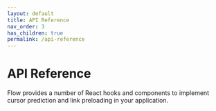 ```yaml
---
layout: default
title: API Reference
nav_order: 3
has_children: true
permalink: /api-reference
---
```


# API Reference

Flow provides a number of React hooks and components to implement cursor prediction and link preloading in your application.